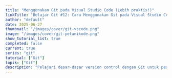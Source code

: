 ```yaml
---
title: "Menggunakan Git pada Visual Studio Code (Lebih praktis!)"
linkTitle: "Belajar Git #12: Cara Menggunakan Git pada Visual Studio Code"
author: "default"
date: 2025-06-27
thumbnail: "/images/cover/git-vscode.png"
image: "/images/cover/git-petanikode.png"
show_tutorial_list: true
completed: false
current: true 
series: "git"
tutorial: ["Git"]
topik: ["Git"]
description: "Pelajari dasar-dasar version control dengan Git untuk pemula."
---
```

